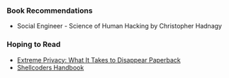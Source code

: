 ### Book Recommendations 
- Social Engineer - Science of Human Hacking by Christopher Hadnagy

### Hoping to Read
- [Extreme Privacy: What It Takes to Disappear Paperback](https://www.amazon.com/dp/B09W78GW2T?&linkCode=sl1&tag=inteltechniques-20&linkId=9e78c6578e77c4138da6f968157c05c0&language=en_US&ref_=as_li_ss_tl)
- [Shellcoders Handbook](https://www.amazon.com/Shellcoders-Handbook-Discovering-Exploiting-Security/dp/047008023X)